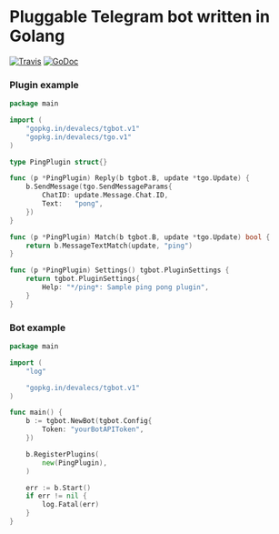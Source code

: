# Pluggable Telegram bot written in Golang

[![Travis](https://travis-ci.org/devalecs/tgbot.svg)](https://travis-ci.org/devalecs/tgbot)
[![GoDoc](https://godoc.org/github.com/devalecs/tgbot?status.svg)](https://godoc.org/github.com/devalecs/tgbot)

### Plugin example
```go
package main

import (
	"gopkg.in/devalecs/tgbot.v1"
	"gopkg.in/devalecs/tgo.v1"
)

type PingPlugin struct{}

func (p *PingPlugin) Reply(b tgbot.B, update *tgo.Update) {
	b.SendMessage(tgo.SendMessageParams{
		ChatID: update.Message.Chat.ID,
		Text:   "pong",
	})
}

func (p *PingPlugin) Match(b tgbot.B, update *tgo.Update) bool {
	return b.MessageTextMatch(update, "ping")
}

func (p *PingPlugin) Settings() tgbot.PluginSettings {
	return tgbot.PluginSettings{
		Help: "*/ping*: Sample ping pong plugin",
	}
}
```
### Bot example
```go
package main

import (
	"log"

	"gopkg.in/devalecs/tgbot.v1"
)

func main() {
	b := tgbot.NewBot(tgbot.Config{
		Token: "yourBotAPIToken",
	})

	b.RegisterPlugins(
		new(PingPlugin),
	)

	err := b.Start()
	if err != nil {
		log.Fatal(err)
	}
}
```